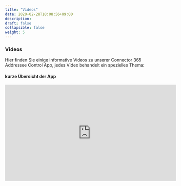 ```yaml
---
title: "Videos"
date: 2020-02-28T10:08:56+09:00
description: 
draft: false
collapsible: false
weight: 5
---
```

### Videos

Hier finden Sie einige informative Videos zu unserer Connector 365 Addressee Control App, jedes Video behandelt ein spezielles Thema:

#### kurze Übersicht der App
<p style="text-align: center;">
<p style="text-align: center;">
<iframe width="560" height="315" src="https://www.youtube.com/embed/RTZ0vl9val0?si=1_2gXezQpHl-pKY9" title="YouTube video player" frameborder="0" allow="accelerometer; autoplay; clipboard-write; encrypted-media; gyroscope; picture-in-picture" allowfullscreen></iframe>